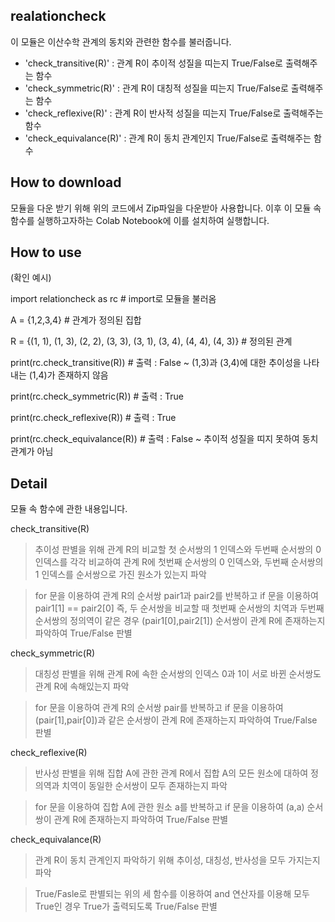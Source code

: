 ## realationcheck

이 모듈은 이산수학 관계의 동치와 관련한 함수를 불러줍니다. 

- 'check_transitive(R)' : 관계 R이 추이적 성질을 띠는지 True/False로 출력해주는 함수
- 'check_symmetric(R)' : 관계 R이 대칭적 성질을 띠는지 True/False로 출력해주는 함수
- 'check_reflexive(R)' : 관계 R이 반사적 성질을 띠는지 True/False로 출력해주는 함수
- 'check_equivalance(R)' : 관계 R이 동치 관계인지 True/False로 출력해주는 함수

## How to download

모듈을 다운 받기 위해 위의 코드에서 Zip파일을 다운받아 사용합니다. 이후 이 모듈 속 함수를 실행하고자하는 Colab Notebook에 이를 설치하여 실행합니다.

## How to use

(확인 예시)

import relationcheck as rc  # import로 모듈을 불러옴

A = {1,2,3,4}  # 관계가 정의된 집합

R = {(1, 1), (1, 3), (2, 2), (3, 3), (3, 1), (3, 4), (4, 4), (4, 3)}  # 정의된 관계

print(rc.check_transitive(R))  # 출력 : False ~ (1,3)과 (3,4)에 대한 추이성을 나타내는 (1,4)가 존재하지 않음

print(rc.check_symmetric(R))  # 출력 : True

print(rc.check_reflexive(R))  # 출력 : True

print(rc.check_equivalance(R))  # 출력 : False ~ 추이적 성질을 띠지 못하여 동치 관계가 아님



## Detail

모듈 속 함수에 관한 내용입니다.

check_transitive(R)

> 추이성 판별을 위해 관계 R의 비교할 첫 순서쌍의 1 인덱스와 두번째 순서쌍의 0 인덱스를 각각 비교하여 관계 R에 첫번째 순서쌍의 0 인덱스와, 두번째 순서쌍의 1 인덱스를 순서쌍으로 가진 원소가 있는지 파악

> for 문을 이용하여 관계 R의 순서쌍 pair1과 pair2를 반복하고 if 문을 이용하여 pair1[1] == pair2[0] 즉, 두 순서쌍을 비교할 때 첫번째 순서쌍의 치역과 두번째 순서쌍의 정의역이 같은 경우 (pair1[0],pair2[1]) 순서쌍이 관계 R에 존재하는지 파악하여 True/False 판별


check_symmetric(R)

> 대칭성 판별을 위해 관계 R에 속한 순서쌍의 인덱스 0과 1이 서로 바뀐 순서쌍도 관계 R에 속해있는지 파악

> for 문을 이용하여 관계 R의 순서쌍 pair를 반복하고 if 문을 이용하여 (pair[1],pair[0])과 같은 순서쌍이 관계 R에 존재하는지 파악하여 True/False 판별


check_reflexive(R)

> 반사성 판별을 위해 집합 A에 관한 관계 R에서 집합 A의 모든 원소에 대하여 정의역과 치역이 동일한 순서쌍이 모두 존재하는지 파악

> for 문을 이용하여 집합 A에 관한 원소 a를 반복하고 if 문을 이용하여 (a,a) 순서쌍이 관계 R에 존재하는지 파악하여 True/False 판별


check_equivalance(R)

> 관계 R이 동치 관계인지 파악하기 위해 추이성, 대칭성, 반사성을 모두 가지는지 파악

> True/Fasle로 판별되는 위의 세 함수를 이용하여 and 연산자를 이용해 모두 True인 경우 True가 출력되도록 True/False 판별
